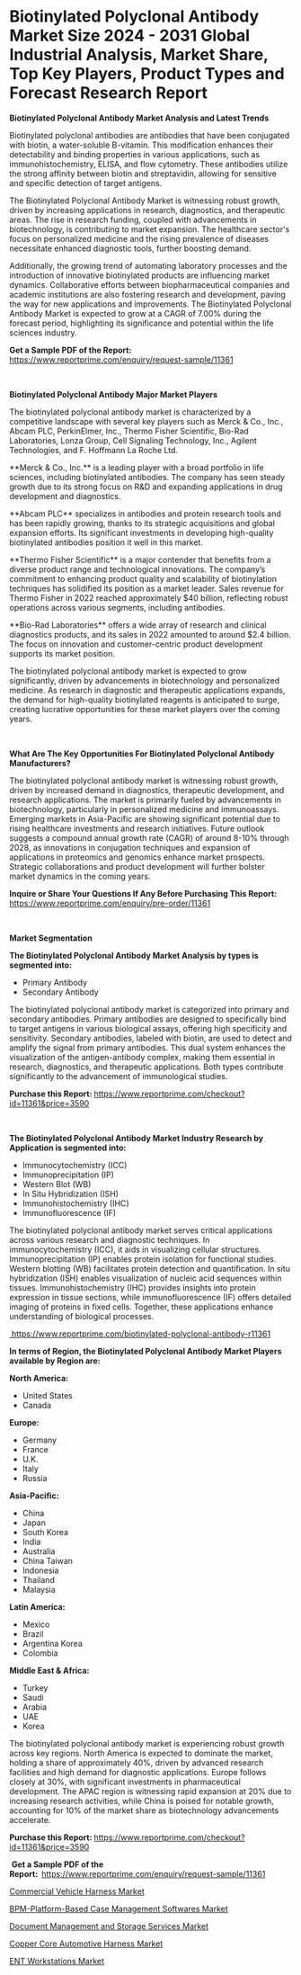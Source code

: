 <p><h1>Biotinylated Polyclonal Antibody Market Size 2024 - 2031 Global Industrial Analysis, Market Share, Top Key Players, Product Types and Forecast Research Report</h1></p><p><strong>Biotinylated Polyclonal Antibody Market Analysis and Latest Trends</strong></p>
<p><p>Biotinylated polyclonal antibodies are antibodies that have been conjugated with biotin, a water-soluble B-vitamin. This modification enhances their detectability and binding properties in various applications, such as immunohistochemistry, ELISA, and flow cytometry. These antibodies utilize the strong affinity between biotin and streptavidin, allowing for sensitive and specific detection of target antigens.</p><p>The Biotinylated Polyclonal Antibody Market is witnessing robust growth, driven by increasing applications in research, diagnostics, and therapeutic areas. The rise in research funding, coupled with advancements in biotechnology, is contributing to market expansion. The healthcare sector's focus on personalized medicine and the rising prevalence of diseases necessitate enhanced diagnostic tools, further boosting demand.</p><p>Additionally, the growing trend of automating laboratory processes and the introduction of innovative biotinylated products are influencing market dynamics. Collaborative efforts between biopharmaceutical companies and academic institutions are also fostering research and development, paving the way for new applications and improvements. The Biotinylated Polyclonal Antibody Market is expected to grow at a CAGR of 7.00% during the forecast period, highlighting its significance and potential within the life sciences industry.</p></p>
<p><strong>Get a Sample PDF of the Report:&nbsp;</strong> <a href="https://www.reportprime.com/enquiry/request-sample/11361?utm_campaign=28&utm_medium=2&utm_source=Github&utm_content=ia&utm_term=02102024&utm_id=biotinylated-polyclonal-antibody">https://www.reportprime.com/enquiry/request-sample/11361</a></p>
<p>&nbsp;</p>
<p><strong>Biotinylated Polyclonal Antibody Major Market Players</strong></p>
<p><p>The biotinylated polyclonal antibody market is characterized by a competitive landscape with several key players such as Merck & Co., Inc., Abcam PLC, PerkinElmer, Inc., Thermo Fisher Scientific, Bio-Rad Laboratories, Lonza Group, Cell Signaling Technology, Inc., Agilent Technologies, and F. Hoffmann La Roche Ltd. </p><p>**Merck & Co., Inc.** is a leading player with a broad portfolio in life sciences, including biotinylated antibodies. The company has seen steady growth due to its strong focus on R&D and expanding applications in drug development and diagnostics. </p><p>**Abcam PLC** specializes in antibodies and protein research tools and has been rapidly growing, thanks to its strategic acquisitions and global expansion efforts. Its significant investments in developing high-quality biotinylated antibodies position it well in this market.</p><p>**Thermo Fisher Scientific** is a major contender that benefits from a diverse product range and technological innovations. The company’s commitment to enhancing product quality and scalability of biotinylation techniques has solidified its position as a market leader. Sales revenue for Thermo Fisher in 2022 reached approximately $40 billion, reflecting robust operations across various segments, including antibodies.</p><p>**Bio-Rad Laboratories** offers a wide array of research and clinical diagnostics products, and its sales in 2022 amounted to around $2.4 billion. The focus on innovation and customer-centric product development supports its market position.</p><p>The biotinylated polyclonal antibody market is expected to grow significantly, driven by advancements in biotechnology and personalized medicine. As research in diagnostic and therapeutic applications expands, the demand for high-quality biotinylated reagents is anticipated to surge, creating lucrative opportunities for these market players over the coming years.</p></p>
<p>&nbsp;</p>
<p><strong>What Are The Key Opportunities For Biotinylated Polyclonal Antibody Manufacturers?</strong></p>
<p><p>The biotinylated polyclonal antibody market is witnessing robust growth, driven by increased demand in diagnostics, therapeutic development, and research applications. The market is primarily fueled by advancements in biotechnology, particularly in personalized medicine and immunoassays. Emerging markets in Asia-Pacific are showing significant potential due to rising healthcare investments and research initiatives. Future outlook suggests a compound annual growth rate (CAGR) of around 8-10% through 2028, as innovations in conjugation techniques and expansion of applications in proteomics and genomics enhance market prospects. Strategic collaborations and product development will further bolster market dynamics in the coming years.</p></p>
<p><strong>Inquire or Share Your Questions If Any Before Purchasing This Report:</strong> <a href="https://www.reportprime.com/enquiry/pre-order/11361?utm_campaign=28&utm_medium=2&utm_source=Github&utm_content=ia&utm_term=02102024&utm_id=biotinylated-polyclonal-antibody">https://www.reportprime.com/enquiry/pre-order/11361</a></p>
<p>&nbsp;</p>
<p><strong>Market Segmentation</strong></p>
<p><strong>The Biotinylated Polyclonal Antibody Market Analysis by types is segmented into:</strong></p>
<p><ul><li>Primary Antibody</li><li>Secondary Antibody</li></ul></p>
<p><p>The biotinylated polyclonal antibody market is categorized into primary and secondary antibodies. Primary antibodies are designed to specifically bind to target antigens in various biological assays, offering high specificity and sensitivity. Secondary antibodies, labeled with biotin, are used to detect and amplify the signal from primary antibodies. This dual system enhances the visualization of the antigen-antibody complex, making them essential in research, diagnostics, and therapeutic applications. Both types contribute significantly to the advancement of immunological studies.</p></p>
<p><strong>Purchase this Report:&nbsp;</strong><a href="https://www.reportprime.com/checkout?id=11361&price=3590&utm_campaign=28&utm_medium=2&utm_source=Github&utm_content=ia&utm_term=02102024&utm_id=biotinylated-polyclonal-antibody">https://www.reportprime.com/checkout?id=11361&price=3590</a></p>
<p>&nbsp;</p>
<p><strong>The Biotinylated Polyclonal Antibody Market Industry Research by Application is segmented into:</strong></p>
<p><ul><li>Immunocytochemistry (ICC)</li><li>Immunoprecipitation (IP)</li><li>Western Blot (WB)</li><li>In Situ Hybridization (ISH)</li><li>Immunohistochemistry (IHC)</li><li>Immunofluorescence (IF)</li></ul></p>
<p><p>The biotinylated polyclonal antibody market serves critical applications across various research and diagnostic techniques. In immunocytochemistry (ICC), it aids in visualizing cellular structures. Immunoprecipitation (IP) enables protein isolation for functional studies. Western blotting (WB) facilitates protein detection and quantification. In situ hybridization (ISH) enables visualization of nucleic acid sequences within tissues. Immunohistochemistry (IHC) provides insights into protein expression in tissue sections, while immunofluorescence (IF) offers detailed imaging of proteins in fixed cells. Together, these applications enhance understanding of biological processes.</p></p>
<p><a href="https://www.reportprime.com/biotinylated-polyclonal-antibody-r11361?utm_campaign=28&utm_medium=2&utm_source=Github&utm_content=ia&utm_term=02102024&utm_id=biotinylated-polyclonal-antibody">&nbsp;https://www.reportprime.com/biotinylated-polyclonal-antibody-r11361</a></p>
<p><strong>In terms of Region, the Biotinylated Polyclonal Antibody Market Players available by Region are:</strong></p>
<p>
    <p> <strong> North America: </strong>
        <ul>
            <li>United States</li>
            <li>Canada</li>
        </ul>
        </p> 
    <p> <strong> Europe: </strong>
        <ul>
            <li>Germany</li>
            <li>France</li>
            <li>U.K.</li>
            <li>Italy</li>
            <li>Russia</li>
        </ul>
        </p> 
    <p> <strong> Asia-Pacific: </strong>
        <ul>
            <li>China</li>
            <li>Japan</li>
            <li>South Korea</li>
            <li>India</li>
            <li>Australia</li>
            <li>China Taiwan</li>
            <li>Indonesia</li>
            <li>Thailand</li>
            <li>Malaysia</li>
        </ul>
        </p> 
    <p> <strong> Latin America: </strong>
        <ul>
            <li>Mexico</li>
            <li>Brazil</li>
            <li>Argentina Korea</li>
            <li>Colombia</li>
        </ul>
        </p> 
    <p> <strong> Middle East & Africa: </strong>
        <ul>
            <li>Turkey</li>
            <li>Saudi</li>
            <li>Arabia</li>
            <li>UAE</li>
            <li>Korea</li>
        </ul>
    </p>
    </p>
<p><p>The biotinylated polyclonal antibody market is experiencing robust growth across key regions. North America is expected to dominate the market, holding a share of approximately 40%, driven by advanced research facilities and high demand for diagnostic applications. Europe follows closely at 30%, with significant investments in pharmaceutical development. The APAC region is witnessing rapid expansion at 20% due to increasing research activities, while China is poised for notable growth, accounting for 10% of the market share as biotechnology advancements accelerate.</p></p>
<p><strong>Purchase this Report: </strong><a href="https://www.reportprime.com/checkout?id=11361&price=3590&utm_campaign=28&utm_medium=2&utm_source=Github&utm_content=ia&utm_term=02102024&utm_id=biotinylated-polyclonal-antibody">https://www.reportprime.com/checkout?id=11361&price=3590</a></p>
<p>&nbsp;<strong>Get a Sample PDF of the Report:&nbsp;&nbsp;</strong><a href="https://www.reportprime.com/enquiry/request-sample/11361?utm_campaign=28&utm_medium=2&utm_source=Github&utm_content=ia&utm_term=02102024&utm_id=biotinylated-polyclonal-antibody">https://www.reportprime.com/enquiry/request-sample/11361</a></p>
<p><strong></strong></p>
<p><p><a href="https://medium.com/@wadeavis5656202/commercial-vehicle-harness-market-share-size-trends-industry-analysis-report-by-application-5275ac009414?postPublishedType=repub&utm_campaign=28&utm_medium=2&utm_source=Github&utm_content=ia&utm_term=02102024&utm_id=biotinylated-polyclonal-antibody">Commercial Vehicle Harness Market</a></p><p><a href="https://issuu.com/reportprime-2/docs/bpm-platform-based-case-management-_a971654b2fc936?utm_campaign=28&utm_medium=2&utm_source=Github&utm_content=ia&utm_term=02102024&utm_id=biotinylated-polyclonal-antibody">BPM-Platform-Based Case Management Softwares Market</a></p><p><a href="https://issuu.com/reportprime-2/docs/document-management-and-storage-ser_fa8c6dc0791770?utm_campaign=28&utm_medium=2&utm_source=Github&utm_content=ia&utm_term=02102024&utm_id=biotinylated-polyclonal-antibody">Document Management and Storage Services Market</a></p><p><a href="https://medium.com/@wadeavis5656202/navigating-the-copper-core-automotive-harness-market-expert-analysis-and-market-forecast-for-5df6c08e78bc?postPublishedType=repub&utm_campaign=28&utm_medium=2&utm_source=Github&utm_content=ia&utm_term=02102024&utm_id=biotinylated-polyclonal-antibody">Copper Core Automotive Harness Market</a></p><p><a href="https://github.com/LilianFaulkner65/Market-Research-Report-List-1/blob/main/ent-workstations-market.md?utm_campaign=28&utm_medium=2&utm_source=Github&utm_content=ia&utm_term=02102024&utm_id=biotinylated-polyclonal-antibody">ENT Workstations Market</a></p></p>